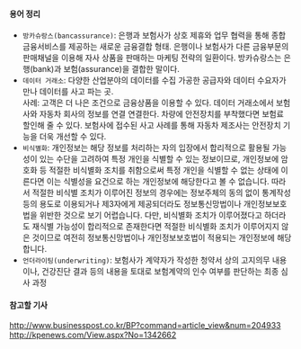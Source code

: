 #### 용어 정리
* `방카슈랑스(bancassurance)`: 은행과 보험사가 상호 제휴와 업무 협력을 통해 종합금융서비스를 제공하는 새로운 금융결합 형태. 은행이나 보험사가 다른 금융부문의 판매채널을 이용해 자사 상품을 판매하는 마케팅 전략의 일환이다. 방카슈랑스는 은행(bank)과 보험(assurance)을 결합한 말이다.<br>
* `데이터 거래소`: 다양한 산업분야의 데이터를 수집 가공한 공급자와 데이터 수요자가 만나 데이터를 사고 파는 곳. <br>
사례: 고객은 더 나은 조건으로 금융상품을 이용할 수 있다. 데이터 거래소에서 보험사와 자동차 회사의 정보를 연결 연결한다. 차량에 안전장치를 부착했다면 보험료 할인해 줄 수 있다. 보험사에 접수된 사고 사례를 통해 자동차 제조사는 안전장치 기능을 더욱 개선할 수 있다.<br>
* `비식별화`: 개인정보는 해당 정보를 처리하는 자의 입장에서 합리적으로 활용될 가능성이 있는 수단을 고려하여 특정 개인을 식별할 수 있는 정보이므로, 개인정보에 암호화 등 적절한 비식별화 조치를 취함으로써 특정 개인을 식별할 수 없는 상태에 이른다면 이는 식별성을 요건으로 하는 개인정보에 해당한다고 볼 수 없습니다. 따라서 적절한 비식별 조치가 이루어진 정보의 경우에는 정보주체의 동의 없이 통계작성 등의 용도로 이용되거나 제3자에게 제공되더라도 정보통신망법이나 개인정보보호법을 위반한 것으로 보기 어렵습니다.
다만, 비식별화 조치가 이루어졌다고 하더라도 재식별 가능성이 합리적으로 존재한다면 적절한 비식별화 조치가 이루어지지 않은 것이므로 여전히 정보통신망법이나 개인정보보호법이 적용되는 개인정보에 해당합니다.
* `언더라이팅(underwriting)`: 보험사가 계약자가 작성한 청약서 상의 고지의무 내용이나, 건강진단 결과 등의 내용을 토대로 보험계약의 인수 여부를 판단하는 최종 심사 과정

#### 참고할 기사
http://www.businesspost.co.kr/BP?command=article_view&num=204933 <br>
http://kpenews.com/View.aspx?No=1342662 <br>
